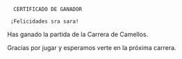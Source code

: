       CERTIFICADO DE GANADOR

     ¡Felicidades sra sara!

Has ganado la partida de la Carrera de Camellos.

Gracias por jugar y esperamos verte en la próxima carrera.
